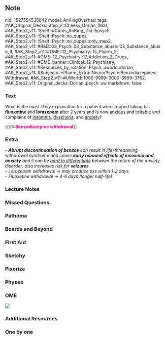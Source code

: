 ## Note
nid: 1527554535842
model: AnKingOverhaul
tags: #AK_Original_Decks::Step_2::Cheesy_Dorian_(M3), #AK_Step2_v11::!Shelf::#Cards_AnKing_Did::5psych, #AK_Step2_v11::!Shelf::Psych::no_dupes, #AK_Step2_v11::!Shelf::Psych::no_dupes::only_step2, #AK_Step2_v11::#B&B::03_Psych::03_Substance_abuse::03_Substance_abuse_II, #AK_Step2_v11::#OME::12_Psychiatry::15_Pharm_2, #AK_Step2_v11::#OME::12_Psychiatry::17_Addiction_2_Drugs, #AK_Step2_v11::#OME_banner::Clinical::12_Psychiatry, #AK_Step2_v11::#Resources_by_rotation::Psych::uworld::dorian, #AK_Step2_v11::#Subjects::*Pharm_Extra::Neuro/Psych::Benzodiazepines::Withdrawal, #AK_Step2_v11::#UWorld::1000-9999::3000-3999::3762, #AK_Step2_v11::Original_decks::Dorian::psych::uw
markdown: false

### Text
What is the <i>most likely</i> explanation for a patient who
stopped taking his <b>fluoxetine</b> and <b>lorazepam</b> after 2
years and is now <u>anxious</u> and <u>irritable</u> and complains
of <u>insomnia</u>, <u>dysphoria</u>, and <u>anxiety</u>?
<div>
  {{c1::<font color="#FC0280"><b>Benzodiazepine
  withdrawal</b></font>}}
</div>

### Extra
<div>
  <i>- <b>Abrupt discontinuation of benzos</b> can result in
  life-threatening withdrawal syndrome and cause <b>early rebound
  effects of insomnia and anxiety</b> and it can be <u>hard to
  differentiate</u> between the return of the anxiety disorder;
  a</i><i>lso increases risk for <b>seizures</b></i>
</div>
<div>
  <i>- Lorazepam withdrawal → may produce sxs within 1-2 days</i>
</div>
<div>
  <i>- Fluoxetine withdrawal → 4-6 days (longer half-life)</i>
</div>

### Lecture Notes


### Missed Questions


### Pathoma


### Boards and Beyond


### First Aid


### Sketchy


### Pixorize


### Physeo


### OME
<div class="ome-widget">
  <a href=
  "https://onlinemeded.org/spa/psychiatry?ref=anki"><img src=
  "_OME_AnkiFlashcards_Topic_5.png"></a>
</div>

### Additional Resources


### One by one

